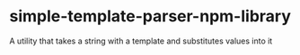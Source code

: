 # simple-template-parser-npm-library
A utility that takes a string with a template and substitutes values into it
